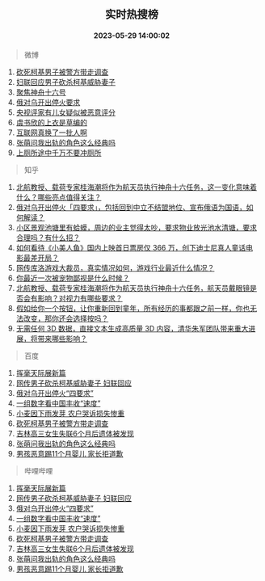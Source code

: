 <div align="center"><h2>实时热搜榜</h2><h4>2023-05-29 14:00:02</h4></div>

> 微博  

1. [砍死柯基男子被警方带走调查](https://s.weibo.com/weibo?q=%23%E7%A0%8D%E6%AD%BB%E6%9F%AF%E5%9F%BA%E7%94%B7%E5%AD%90%E8%A2%AB%E8%AD%A6%E6%96%B9%E5%B8%A6%E8%B5%B0%E8%B0%83%E6%9F%A5%23&t=31&band_rank=1&Refer=top)<br />
2. [妇联回应男子砍杀柯基威胁妻子](https://s.weibo.com/weibo?q=%23%E5%A6%87%E8%81%94%E5%9B%9E%E5%BA%94%E7%94%B7%E5%AD%90%E7%A0%8D%E6%9D%80%E6%9F%AF%E5%9F%BA%E5%A8%81%E8%83%81%E5%A6%BB%E5%AD%90%23&t=31&band_rank=2&Refer=top)<br />
3. [聚焦神舟十六号](https://s.weibo.com/weibo?q=%23%E8%81%9A%E7%84%A6%E7%A5%9E%E8%88%9F%E5%8D%81%E5%85%AD%E5%8F%B7%23&t=31&band_rank=3&Refer=top)<br />
4. [俄对乌开出停火要求](https://s.weibo.com/weibo?q=%23%E4%BF%84%E5%AF%B9%E4%B9%8C%E5%BC%80%E5%87%BA%E5%81%9C%E7%81%AB%E8%A6%81%E6%B1%82%23&t=31&band_rank=4&Refer=top)<br />
5. [央视评家有儿女疑似被恶意评分](https://s.weibo.com/weibo?q=%23%E5%A4%AE%E8%A7%86%E8%AF%84%E5%AE%B6%E6%9C%89%E5%84%BF%E5%A5%B3%E7%96%91%E4%BC%BC%E8%A2%AB%E6%81%B6%E6%84%8F%E8%AF%84%E5%88%86%23&t=31&band_rank=5&Refer=top)<br />
6. [虞书欣的上衣是草编的](https://s.weibo.com/weibo?q=%23%E8%99%9E%E4%B9%A6%E6%AC%A3%E7%9A%84%E4%B8%8A%E8%A1%A3%E6%98%AF%E8%8D%89%E7%BC%96%E7%9A%84%23&t=31&band_rank=6&Refer=top)<br />
7. [互联网真换了一批人啊](https://s.weibo.com/weibo?q=%23%E4%BA%92%E8%81%94%E7%BD%91%E7%9C%9F%E6%8D%A2%E4%BA%86%E4%B8%80%E6%89%B9%E4%BA%BA%E5%95%8A%23&t=31&band_rank=7&Refer=top)<br />
8. [张萌问我出轨的角色这么经典吗](https://s.weibo.com/weibo?q=%23%E5%BC%A0%E8%90%8C%E9%97%AE%E6%88%91%E5%87%BA%E8%BD%A8%E7%9A%84%E8%A7%92%E8%89%B2%E8%BF%99%E4%B9%88%E7%BB%8F%E5%85%B8%E5%90%97%23&t=31&band_rank=8&Refer=top)<br />
9. [上厕所途中千万不要冲厕所](https://s.weibo.com/weibo?q=%23%E4%B8%8A%E5%8E%95%E6%89%80%E9%80%94%E4%B8%AD%E5%8D%83%E4%B8%87%E4%B8%8D%E8%A6%81%E5%86%B2%E5%8E%95%E6%89%80%23&t=31&band_rank=9&Refer=top)<br />

> 知乎  

1. [北航教授、载荷专家桂海潮将作为航天员执行神舟十六任务，这一变化意味着什么？哪些亮点值得关注？](https://www.zhihu.com/question/603582467)<br />
2. [俄对乌开出停火「四要求」，包括回到中立不结盟地位、宣布俄语为国语，如何解读？](https://www.zhihu.com/question/603591105)<br />
3. [小区景观池塘里有蛤蟆，周边的业主觉得太吵，要求物业放光池水清塘，要求合理吗？有什么招？](https://www.zhihu.com/question/601792292)<br />
4. [如何看待《小美人鱼》国内上映首日票房仅 366 万，创下迪士尼真人童话电影最差开局？](https://www.zhihu.com/question/603243185)<br />
5. [网传库洛游戏大裁员，真实情况如何，游戏行业最近什么情况？](https://www.zhihu.com/question/603252338)<br />
6. [你最近一次被宠物鄙视是什么时候？](https://www.zhihu.com/question/596220428)<br />
7. [北航教授、载荷专家桂海潮将作为航天员执行神舟十六任务，航天员戴眼镜是否会有影响？对视力有哪些要求？](https://www.zhihu.com/question/603588202)<br />
8. [假如给你一个按钮，让你重新回到童年，所有经历的事都跟之前一样，你也无法改变，那你还会选择按吗？](https://www.zhihu.com/question/603074189)<br />
9. [无需任何 3D 数据，直接文本生成高质量 3D 内容，清华朱军团队带来重大进展，将带来哪些影响？](https://www.zhihu.com/question/603577801)<br />

> 百度  

1. [挥毫天际展新篇](https://www.baidu.com/s?wd=%E6%8C%A5%E6%AF%AB%E5%A4%A9%E9%99%85%E5%B1%95%E6%96%B0%E7%AF%87&sa=fyb_news&rsv_dl=fyb_news)<br />
2. [网传男子砍杀柯基威胁妻子 妇联回应](https://www.baidu.com/s?wd=%E7%BD%91%E4%BC%A0%E7%94%B7%E5%AD%90%E7%A0%8D%E6%9D%80%E6%9F%AF%E5%9F%BA%E5%A8%81%E8%83%81%E5%A6%BB%E5%AD%90+%E5%A6%87%E8%81%94%E5%9B%9E%E5%BA%94&sa=fyb_news&rsv_dl=fyb_news)<br />
3. [俄对乌开出停火“四要求”](https://www.baidu.com/s?wd=%E4%BF%84%E5%AF%B9%E4%B9%8C%E5%BC%80%E5%87%BA%E5%81%9C%E7%81%AB%E2%80%9C%E5%9B%9B%E8%A6%81%E6%B1%82%E2%80%9D&sa=fyb_news&rsv_dl=fyb_news)<br />
4. [一组数字看中国丰收“速度”](https://www.baidu.com/s?wd=%E4%B8%80%E7%BB%84%E6%95%B0%E5%AD%97%E7%9C%8B%E4%B8%AD%E5%9B%BD%E4%B8%B0%E6%94%B6%E2%80%9C%E9%80%9F%E5%BA%A6%E2%80%9D&sa=fyb_news&rsv_dl=fyb_news)<br />
5. [小麦因下雨发芽 农户哭诉损失惨重](https://www.baidu.com/s?wd=%E5%B0%8F%E9%BA%A6%E5%9B%A0%E4%B8%8B%E9%9B%A8%E5%8F%91%E8%8A%BD+%E5%86%9C%E6%88%B7%E5%93%AD%E8%AF%89%E6%8D%9F%E5%A4%B1%E6%83%A8%E9%87%8D&sa=fyb_news&rsv_dl=fyb_news)<br />
6. [砍死柯基男子被警方带走调查](https://www.baidu.com/s?wd=%E7%A0%8D%E6%AD%BB%E6%9F%AF%E5%9F%BA%E7%94%B7%E5%AD%90%E8%A2%AB%E8%AD%A6%E6%96%B9%E5%B8%A6%E8%B5%B0%E8%B0%83%E6%9F%A5&sa=fyb_news&rsv_dl=fyb_news)<br />
7. [吉林高三女生失联6个月后遗体被发现](https://www.baidu.com/s?wd=%E5%90%89%E6%9E%97%E9%AB%98%E4%B8%89%E5%A5%B3%E7%94%9F%E5%A4%B1%E8%81%946%E4%B8%AA%E6%9C%88%E5%90%8E%E9%81%97%E4%BD%93%E8%A2%AB%E5%8F%91%E7%8E%B0&sa=fyb_news&rsv_dl=fyb_news)<br />
8. [张萌问我出轨的角色这么经典吗](https://www.baidu.com/s?wd=%E5%BC%A0%E8%90%8C%E9%97%AE%E6%88%91%E5%87%BA%E8%BD%A8%E7%9A%84%E8%A7%92%E8%89%B2%E8%BF%99%E4%B9%88%E7%BB%8F%E5%85%B8%E5%90%97&sa=fyb_news&rsv_dl=fyb_news)<br />
9. [男孩恶意踢11个月婴儿 家长拒道歉](https://www.baidu.com/s?wd=%E7%94%B7%E5%AD%A9%E6%81%B6%E6%84%8F%E8%B8%A211%E4%B8%AA%E6%9C%88%E5%A9%B4%E5%84%BF+%E5%AE%B6%E9%95%BF%E6%8B%92%E9%81%93%E6%AD%89&sa=fyb_news&rsv_dl=fyb_news)<br />

> 哔哩哔哩  

1. [挥毫天际展新篇](https://www.baidu.com/s?wd=%E6%8C%A5%E6%AF%AB%E5%A4%A9%E9%99%85%E5%B1%95%E6%96%B0%E7%AF%87&sa=fyb_news&rsv_dl=fyb_news)<br />
2. [网传男子砍杀柯基威胁妻子 妇联回应](https://www.baidu.com/s?wd=%E7%BD%91%E4%BC%A0%E7%94%B7%E5%AD%90%E7%A0%8D%E6%9D%80%E6%9F%AF%E5%9F%BA%E5%A8%81%E8%83%81%E5%A6%BB%E5%AD%90+%E5%A6%87%E8%81%94%E5%9B%9E%E5%BA%94&sa=fyb_news&rsv_dl=fyb_news)<br />
3. [俄对乌开出停火“四要求”](https://www.baidu.com/s?wd=%E4%BF%84%E5%AF%B9%E4%B9%8C%E5%BC%80%E5%87%BA%E5%81%9C%E7%81%AB%E2%80%9C%E5%9B%9B%E8%A6%81%E6%B1%82%E2%80%9D&sa=fyb_news&rsv_dl=fyb_news)<br />
4. [一组数字看中国丰收“速度”](https://www.baidu.com/s?wd=%E4%B8%80%E7%BB%84%E6%95%B0%E5%AD%97%E7%9C%8B%E4%B8%AD%E5%9B%BD%E4%B8%B0%E6%94%B6%E2%80%9C%E9%80%9F%E5%BA%A6%E2%80%9D&sa=fyb_news&rsv_dl=fyb_news)<br />
5. [小麦因下雨发芽 农户哭诉损失惨重](https://www.baidu.com/s?wd=%E5%B0%8F%E9%BA%A6%E5%9B%A0%E4%B8%8B%E9%9B%A8%E5%8F%91%E8%8A%BD+%E5%86%9C%E6%88%B7%E5%93%AD%E8%AF%89%E6%8D%9F%E5%A4%B1%E6%83%A8%E9%87%8D&sa=fyb_news&rsv_dl=fyb_news)<br />
6. [砍死柯基男子被警方带走调查](https://www.baidu.com/s?wd=%E7%A0%8D%E6%AD%BB%E6%9F%AF%E5%9F%BA%E7%94%B7%E5%AD%90%E8%A2%AB%E8%AD%A6%E6%96%B9%E5%B8%A6%E8%B5%B0%E8%B0%83%E6%9F%A5&sa=fyb_news&rsv_dl=fyb_news)<br />
7. [吉林高三女生失联6个月后遗体被发现](https://www.baidu.com/s?wd=%E5%90%89%E6%9E%97%E9%AB%98%E4%B8%89%E5%A5%B3%E7%94%9F%E5%A4%B1%E8%81%946%E4%B8%AA%E6%9C%88%E5%90%8E%E9%81%97%E4%BD%93%E8%A2%AB%E5%8F%91%E7%8E%B0&sa=fyb_news&rsv_dl=fyb_news)<br />
8. [张萌问我出轨的角色这么经典吗](https://www.baidu.com/s?wd=%E5%BC%A0%E8%90%8C%E9%97%AE%E6%88%91%E5%87%BA%E8%BD%A8%E7%9A%84%E8%A7%92%E8%89%B2%E8%BF%99%E4%B9%88%E7%BB%8F%E5%85%B8%E5%90%97&sa=fyb_news&rsv_dl=fyb_news)<br />
9. [男孩恶意踢11个月婴儿 家长拒道歉](https://www.baidu.com/s?wd=%E7%94%B7%E5%AD%A9%E6%81%B6%E6%84%8F%E8%B8%A211%E4%B8%AA%E6%9C%88%E5%A9%B4%E5%84%BF+%E5%AE%B6%E9%95%BF%E6%8B%92%E9%81%93%E6%AD%89&sa=fyb_news&rsv_dl=fyb_news)<br />
